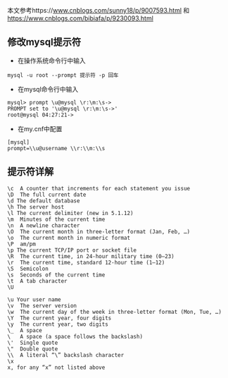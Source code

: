 本文参考https://www.cnblogs.com/sunny18/p/9007593.html
和
https://www.cnblogs.com/bibiafa/p/9230093.html
## 修改mysql提示符
- 在操作系统命令行中输入
```
mysql -u root --prompt 提示符 -p 回车
```
- 在mysql命令行中输入
```
mysql> prompt \u@mysql \r:\m:\s->
PROMPT set to '\u@mysql \r:\m:\s->'
root@mysql 04:27:21->
```
- 在my.cnf中配置
```
[mysql]
prompt=\\u@username \\r:\\m:\\s
```
## 提示符详解
```
\c  A counter that increments for each statement you issue
\D  The full current date
\d The default database
\h The server host
\l The current delimiter (new in 5.1.12)
\m  Minutes of the current time
\n  A newline character
\O  The current month in three-letter format (Jan, Feb, …)
\o  The current month in numeric format
\P  am/pm
\p The current TCP/IP port or socket file
\R  The current time, in 24-hour military time (0–23)
\r  The current time, standard 12-hour time (1–12)
\S  Semicolon
\s  Seconds of the current time
\t  A tab character
\U   

\u Your user name
\v  The server version
\w  The current day of the week in three-letter format (Mon, Tue, …)
\Y  The current year, four digits
\y  The current year, two digits
\_  A space
\   A space (a space follows the backslash)
\'  Single quote
\"  Double quote
\\  A literal “\” backslash character
\x 
x, for any “x” not listed above
```